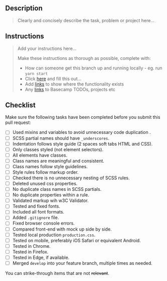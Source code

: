 ## Description

> Clearly and concisely describe the task, problem or project here...

## Instructions

> Add your instructions here...
> 
> Make these instructions as thorough as possible, complete with:
> 
> - How can someone get this branch up and running locally - eg. run `yarn start`
> - Click [here](http://localhost:8000/) and fill this out...
> - Add [links](http://localhost:8000/) to show where the functionality exists
> - Any [links](https://3.basecamp.com/4139771/buckets/10262158/documents/2451925491) to Basecamp TODOs, projects etc

## Checklist

Make sure the following tasks have been completed before you submit this pull request:

- [ ] Used mixins and variables to avoid unnecessary code duplication .
- [ ] SCSS partial names should have `_underscores`.
- [ ] Indentation follows style guide (2 spaces soft tabs HTML and CSS).
- [ ] Only classes styled (not element selectors).
- [ ] All elements have classes.
- [ ] Class names are meaningful and consistent.
- [ ] Class names follow style guidelines.
- [ ] Style rules follow markup order.
- [ ] Checked there is no unnecessary nesting of SCSS rules.
- [ ] Deleted unused css properties.
- [ ] No duplicate class names in SCSS partials.
- [ ] No duplicate properties within a rule.
- [ ] Validated markup wih w3C Validator.
- [ ] Tested and fixed fonts.
- [ ] Included all font formats.
- [ ] Added `.gitignore` file.
- [ ] Fixed browser console errors.
- [ ] Compared front-end with mock up side by side.
- [ ] Tested local production `production.css`.
- [ ] Tested on mobile, preferably iOS Safari or equivalent Android.
- [ ] Tested in Chrome.
- [ ] Tested in Firefox.
- [ ] Tested in Edge, if available.
- [ ] Merged `develop` into your feature branch, multiple times as needed.

You can strike-through items that are not ~~relevant~~.